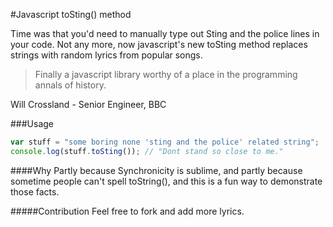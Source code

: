 #Javascript toSting() method


Time was that you'd need to manually type out Sting and the police lines in your code. Not any more, now javascript's new toSting method replaces strings with random lyrics from popular songs.

> Finally a javascript library worthy of a place in the programming annals of history.

Will Crossland - Senior Engineer, BBC


###Usage

``` javascript
var stuff = "some boring none 'sting and the police' related string";
console.log(stuff.toSting()); // "Dont stand so close to me."
```


####Why
Partly because Synchronicity is sublime, and partly because sometime people can't spell toString(), and this is a fun way to demonstrate those facts.



#####Contribution
Feel free to fork and add more lyrics.
